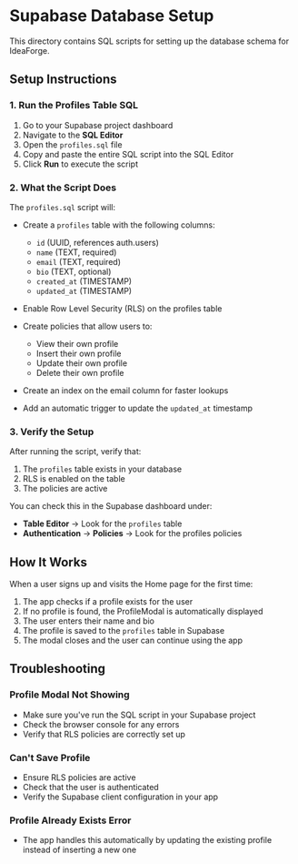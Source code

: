 # Supabase Database Setup

This directory contains SQL scripts for setting up the database schema for IdeaForge.

## Setup Instructions

### 1. Run the Profiles Table SQL

1. Go to your Supabase project dashboard
2. Navigate to the **SQL Editor**
3. Open the `profiles.sql` file
4. Copy and paste the entire SQL script into the SQL Editor
5. Click **Run** to execute the script

### 2. What the Script Does

The `profiles.sql` script will:
- Create a `profiles` table with the following columns:
  - `id` (UUID, references auth.users)
  - `name` (TEXT, required)
  - `email` (TEXT, required)
  - `bio` (TEXT, optional)
  - `created_at` (TIMESTAMP)
  - `updated_at` (TIMESTAMP)
  
- Enable Row Level Security (RLS) on the profiles table
- Create policies that allow users to:
  - View their own profile
  - Insert their own profile
  - Update their own profile
  - Delete their own profile
  
- Create an index on the email column for faster lookups
- Add an automatic trigger to update the `updated_at` timestamp

### 3. Verify the Setup

After running the script, verify that:
1. The `profiles` table exists in your database
2. RLS is enabled on the table
3. The policies are active

You can check this in the Supabase dashboard under:
- **Table Editor** → Look for the `profiles` table
- **Authentication** → **Policies** → Look for the profiles policies

## How It Works

When a user signs up and visits the Home page for the first time:
1. The app checks if a profile exists for the user
2. If no profile is found, the ProfileModal is automatically displayed
3. The user enters their name and bio
4. The profile is saved to the `profiles` table in Supabase
5. The modal closes and the user can continue using the app

## Troubleshooting

### Profile Modal Not Showing
- Make sure you've run the SQL script in your Supabase project
- Check the browser console for any errors
- Verify that RLS policies are correctly set up

### Can't Save Profile
- Ensure RLS policies are active
- Check that the user is authenticated
- Verify the Supabase client configuration in your app

### Profile Already Exists Error
- The app handles this automatically by updating the existing profile instead of inserting a new one
